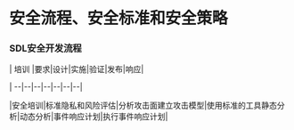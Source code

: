 # 安全流程、安全标准和安全策略

### SDL安全开发流程

| 培训 |要求|设计|实施|验证|发布|响应|

| --|--|--|--|--|--|--|

|安全培训|标准隐私和风险评估|分析攻击面建立攻击模型|使用标准的工具静态分析|动态分析|事件响应计划|执行事件响应计划|


